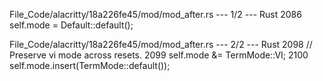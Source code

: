 File_Code/alacritty/18a226fe45/mod/mod_after.rs --- 1/2 --- Rust
2086         self.mode = Default::default();                                                                                                                   

File_Code/alacritty/18a226fe45/mod/mod_after.rs --- 2/2 --- Rust
                                                                                                                                                             2098         // Preserve vi mode across resets.
                                                                                                                                                             2099         self.mode &= TermMode::VI;
                                                                                                                                                             2100         self.mode.insert(TermMode::default());

